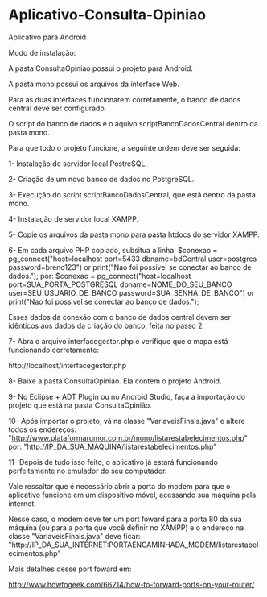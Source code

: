 # Aplicativo-Consulta-Opiniao
Aplicativo para Android

Modo de instalação:

A pasta ConsultaOpiniao possui o projeto para Android.

A pasta mono possui os arquivos da interface Web.

Para as duas interfaces funcionarem corretamente, o banco de dados central deve ser configurado.

O script do banco de dados é o aquivo scriptBancoDadosCentral dentro da pasta mono.

Para que todo o projeto funcione, a seguinte ordem deve ser seguida:

1- Instalação de servidor local PostreSQL.

2- Criação de um novo banco de dados no PostgreSQL.

3- Execução do script scriptBancoDadosCentral, que está dentro da pasta mono.

4- Instalação de servidor local XAMPP.

5- Copie os arquivos da pasta mono para pasta htdocs do servidor XAMPP.

6- Em cada arquivo PHP copiado, subsitua a linha:
$conexao = pg_connect("host=localhost port=5433 dbname=bdCentral user=postgres password=breno123") or print("Nao foi possivel se conectar ao banco de dados.");
por:
$conexao = pg_connect("host=localhost port=SUA_PORTA_POSTGRESQL dbname=NOME_DO_SEU_BANCO user=SEU_USUARIO_DE_BANCO password=SUA_SENHA_DE_BANCO") or print("Nao foi possivel se conectar ao banco de dados.");

Esses dados da conexão com o banco de dados central devem ser idênticos aos dados da criação do banco, feita no passo 2.

7- Abra o arquivo interfacegestor.php e verifique que o mapa está funcionando corretamente:

http://localhost/interfacegestor.php

8- Baixe a pasta ConsultaOpiniao. Ela contem o projeto Android.

9- No Eclipse + ADT Plugin ou no Android Studio, faça a importação do projeto que está na pasta ConsultaOpinião.

10- Após importar o projeto, vá na classe "VariaveisFinais.java" e altere todos os endereços:
"http://www.plataformarumor.com.br/mono/listarestabelecimentos.php"
por:
"http://IP_DA_SUA_MAQUINA/listarestabelecimentos.php"

11- Depois de tudo isso feito, o aplicativo já estará funcionando perfeitamente no emulador do seu computador.

Vale ressaltar que é necessário abrir a porta do modem para que o aplicativo funcione em um dispositivo móvel, acessando sua máquina pela internet.

Nesse caso, o modem deve ter um port foward para a porta 80 da sua máquina (ou para a porta que você definir no XAMPP) e o endereço na classe "VariaveisFinais.java" deve ficar:
"http://IP_DA_SUA_INTERNET:PORTAENCAMINHADA_MODEM/listarestabelecimentos.php"

Mais detalhes desse port foward em:

http://www.howtogeek.com/66214/how-to-forward-ports-on-your-router/